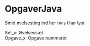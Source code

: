 # OpgaverJava
Smid øvelsesting ind her hvis i har lyst

Set_x: Øvelsessæt\
Opgave_x: Opgave nummeret